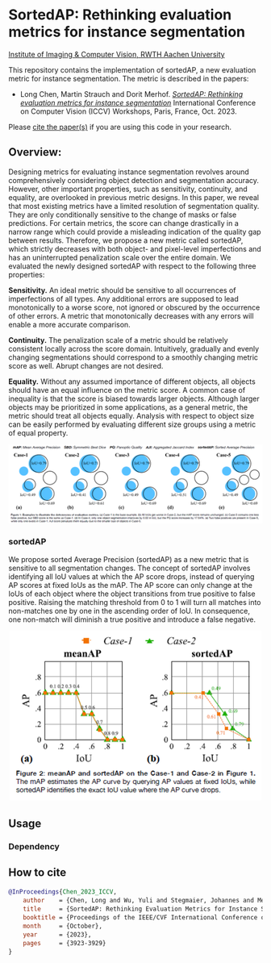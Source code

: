 # SortedAP: Rethinking evaluation metrics for instance segmentation

[Institute of Imaging & Computer Vision, RWTH Aachen University](https://www.lfb.rwth-aachen.de/en/)  

This repository contains the implementation of sortedAP, a new evaluation metric for instance segmentation. The metric is described in the papers:

- Long Chen, Martin Strauch and Dorit Merhof. 
[*SortedAP: Rethinking evaluation metrics for instance segmentation*](https://openaccess.thecvf.com/content/ICCV2023W/BIC/html/Chen_SortedAP_Rethinking_Evaluation_Metrics_for_Instance_Segmentation_ICCVW_2023_paper.html)
International Conference on Computer Vision (ICCV) Workshops, Paris, France, Oct. 2023.

Please [cite the paper(s)](#how-to-cite) if you are using this code in your research.

## Overview:
Designing metrics for evaluating instance segmentation revolves around comprehensively considering object detection and segmentation accuracy. However, other important properties, such as sensitivity, continuity, and equality, are overlooked in previous metric designs. In this paper, we reveal that most existing metrics have a limited resolution of segmentation quality. They are only conditionally sensitive to the change of masks or false predictions. For certain metrics, the score can change drastically in a narrow range which could provide a misleading indication of the quality gap between results. Therefore, we propose a new metric called sortedAP, which strictly decreases with both object- and pixel-level imperfections and has an uninterrupted penalization scale over the entire domain. We evaluated the newly designed sortedAP with respect to the following three properties:

**Sensitivity.** An ideal metric should be sensitive to all occurrences of imperfections of all types. Any additional errors are supposed to lead monotonically to a worse score, not ignored or obscured by the occurrence of other errors. A metric that monotonically decreases with any errors will enable a more accurate comparison.

**Continuity.** The penalization scale of a metric should be relatively consistent locally across the score domain. Intuitively, gradually and evenly changing segmentations should correspond to a smoothly changing metric score as well. Abrupt changes are not desired.

**Equality.** Without any assumed importance of different objects, all objects should have an equal influence on the metric score. A common case of inequality is that the score is biased towards larger objects. Although larger objects may be prioritized in some applications, as a general metric, the metric should treat all objects equally. Analysis with respect to object size can be easily performed by evaluating different size groups using a metric of equal property.

<p align="center">
<img src="./doc/deficiencies.png" width="600">
<p>

### sortedAP

We propose sorted Average Precision (sortedAP) as a new metric that is sensitive to all segmentation changes. The concept of sortedAP involves identifying all IoU values at which the AP score drops, instead of querying AP scores at fixed IoUs as the mAP. The AP score can only change at the IoUs of each object where the object transitions from true positive to false positive. Raising the matching threshold
from 0 to 1 will turn all matches into non-matches one by one in the ascending order of IoU. In consequence, one non-match will diminish a true positive and introduce a false negative.

<p align="center">
<img src="./doc/sortedAP.png" width="500">
<p>

## Usage

### Dependency

## How to cite
```bibtex
@InProceedings{Chen_2023_ICCV,
    author    = {Chen, Long and Wu, Yuli and Stegmaier, Johannes and Merhof, Dorit},
    title     = {SortedAP: Rethinking Evaluation Metrics for Instance Segmentation},
    booktitle = {Proceedings of the IEEE/CVF International Conference on Computer Vision (ICCV) Workshops},
    month     = {October},
    year      = {2023},
    pages     = {3923-3929}
}
```